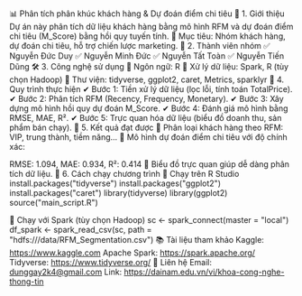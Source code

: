 📊 Phân tích phân khúc khách hàng & Dự đoán điểm chi tiêu
🚀 1. Giới thiệu
Dự án này phân tích dữ liệu khách hàng bằng mô hình RFM và dự đoán điểm chi tiêu (M_Score) bằng hồi quy tuyến tính.
🔹 Mục tiêu: Nhóm khách hàng, dự đoán chi tiêu, hỗ trợ chiến lược marketing.
👥 2. Thành viên nhóm
✅ Nguyễn Đức Duy
✅ Nguyễn Minh Đức
✅ Nguyễn Tất Toàn
✅ Nguyễn Tiến Dũng
🛠 3. Công nghệ sử dụng
🔹 Ngôn ngữ: R
🔹 Xử lý dữ liệu: Spark, R (tùy chọn Hadoop)
🔹 Thư viện: tidyverse, ggplot2, caret, Metrics, sparklyr
🔄 4. Quy trình thực hiện
✔ Bước 1: Tiền xử lý dữ liệu (lọc lỗi, tính toán TotalPrice).
✔ Bước 2: Phân tích RFM (Recency, Frequency, Monetary).
✔ Bước 3: Xây dựng mô hình hồi quy dự đoán M_Score.
✔ Bước 4: Đánh giá mô hình bằng RMSE, MAE, R².
✔ Bước 5: Trực quan hóa dữ liệu (biểu đồ doanh thu, sản phẩm bán chạy).
🎯 5. Kết quả đạt được
📌 Phân loại khách hàng theo RFM: VIP, trung thành, tiềm năng...
📌 Mô hình dự đoán điểm chi tiêu với độ chính xác:

RMSE: 1.094, MAE: 0.934, R²: 0.414
📌 Biểu đồ trực quan giúp dễ dàng phân tích dữ liệu.
🏁 6. Cách chạy chương trình
🔹 Chạy trên R Studio
install.packages("tidyverse")
install.packages("ggplot2")
install.packages("caret")
library(tidyverse)
library(ggplot2)
source("main_script.R")

🔹 Chạy với Spark (tùy chọn Hadoop)
sc <- spark_connect(master = "local")
df_spark <- spark_read_csv(sc, path = "hdfs:///data/RFM_Segmentation.csv")
📚 Tài liệu tham khảo
Kaggle: https://www.kaggle.com
Apache Spark: https://spark.apache.org/
Tidyverse: https://www.tidyverse.org/
📧 Liên hệ
Email: dunggay2k4@gmail.com
Link: https://dainam.edu.vn/vi/khoa-cong-nghe-thong-tin
